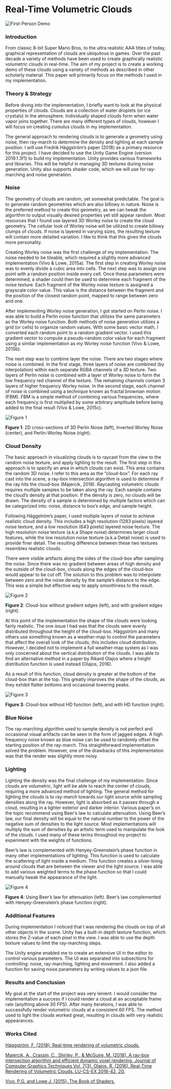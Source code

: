 # Real-Time Volumetric Clouds

![First-Person Demo](https://github.com/adrianpolimeni/RealTimeVolumetricClouds/blob/master/ScreenShots/FirstPersonScene2.png)

### Introduction
From classic 8-bit Super Mario Bros, to the ultra realistic AAA titles of today, graphical representation of clouds are ubiquitous in games. Over the past decade a variety of methods have been used to create graphically realistic volumetric clouds in real-time. The aim of my project is to create a working demo of these clouds using a variety of methods as described in other scholarly material. This paper will primarily focus on the methods I used in my implementation.

### Theory & Strategy
Before diving into the implementation, I briefly want to look at the physical properties of clouds. Clouds are a collection of water droplets (or ice crystals) in the atmosphere. Individually shaped clouds form when water vapor joins together. There are many different types of clouds, however I will focus on creating cumulus clouds in my implementation. 

The general approach to rendering clouds is to generate a geometry using noise, then  ray-march to determine the density and lighting at each sample position. I will use Fredrik Häggström’s paper (2018) as a primary resource for this project. I have decided to use the Unity Game Engine (version 2019.1.3f1) to build my implementation. Unity provides various frameworks and libraries. This will be helpful in managing 3D textures during noise generation. Unity also supports shader code, which we will use for ray-marching and noise generation.        

### Noise
The geometry of clouds are random, yet somewhat predictable. The goal is to generate random geometries which are also billowy in nature. Noise is the preferred method to create this geometry, as we can tweak the algorithm to output visually desired properties yet still appear random. Most resources that I found use layered 3D Worley noise to create the cloud geometry. The cellular look of Worley noise will be utilized to create billowy clumps of clouds. If noise is layered in varying sizes, the resulting texture will contain more detailed variation. I like to think that this gives the clouds more personality.   

Creating Worley noise was the first challenge of my implementation. The noise needed to be tileable, which required a slightly more advanced implementation (Vivo & Lowe, 2015a). The first step in creating Worley noise was to evenly divide a cubic area into cells. The next step was to assign one point with a random position inside every cell. Once these parameters were determined, a shader could then be used to determine each fragment of the noise texture. Each fragment of the Worley noise texture is assigned a grayscale color value. This value is the distance between the fragment and the position of the closest random point, mapped to range between zero and one. 

After implementing Worley noise generation, I got started on Perlin noise. I was able to build a Perlin noise function that utilizes the same parameters as the Worley noise function. Both methods of noise generation utilizes a grid (or cells) to organize random values. With some basic vector math, I converted each random point to a random gradient vector. I used this gradient vector to compute a pseudo-random color value for each fragment using a similar implementation as my Worley noise function (Vivo & Lowe, 2015b).

The next step was to combine layer the noise. There are two stages where noise is combined. In the first stage, three layers of noise are combined (by interpolation) within each separate RGBA channels of a 3D texture. Two layers of Perlin noise is combined with a layer of Worley noise to form the low frequency red channel of the texture. The remaining channels contain 3 layers of higher frequency Worley noise. In the second stage, each channel of noise is combined using a technique known as fractal brownian motion (FBM). FBM is a simple method of combining various frequencies, where each frequency is first multiplied by some arbitrary amplitude before being added to the final result (Vivo & Lowe, 2015c). 

![Figure 1](https://github.com/adrianpolimeni/RealTimeVolumetricClouds/blob/master/Misc/Fig1.png)

**Figure 1**: 2D cross-sections of 3D Perlin Noise (left), Inverted Worley Noise (center), and Perlin-Worley Noise (right).

### Cloud Density
The basic approach in visualizing clouds is to raycast from the view to the random noise texture, and apply lighting to the result. The first step in this approach is to specify an area in which clouds can exist. This area contains the random 3D noise. I refer to this area as the “cloud-box”. For each ray cast into the scene, a ray-box intersection algorithm is used to determine if the ray hits the cloud-box (Majercik, 2018). Raycasting volumetric clouds requires multiple samples to be taken along the ray. Each sample contains the cloud’s density at that position. If the density is zero, no clouds will be drawn. The density of a sample is determined by multiple factors which can be categorized into: noise, distance to box’s edge, and sample height.

Following Häggström’s paper, I used multiple layers of noise to achieve realistic cloud density. This includes a high resolution (1283 pixels) layered noise texture, and a low resolution (643 pixels) layered noise texture. The high resolution noise texture (a.k.a Shape noise) determines larger cloud features, while the low resolution noise texture (a.k.a Detail noise) is used to provide finer detail. The resulting difference between these two textures resembles realistic clouds.          

There were visible artifacts along the sides of the cloud-box after sampling the noise. Since there was no gradient between areas of high density and the outside of the cloud-box, clouds along the edges of the cloud-box would appear to be cut off. The solution to this problem was to interpolate between zero and the noise density by the sample’s distance to the edge. This was a simple but effective way to apply smoothness to the result.

![Figure 2](https://github.com/adrianpolimeni/RealTimeVolumetricClouds/blob/master/Misc/Fig2.png)

**Figure 2**: Cloud-box without gradient edges (left), and with gradient edges (right).

At this point of the implementation the shape of the clouds were looking fairly realistic. The one issue I had was that the clouds were evenly distributed throughout the height of the cloud-box. Häggström and many others use something known as a weather-map to control the parameters that affect the overall look of the clouds, this includes cloud distribution. However, I decided not to implement a full weather-map system as I was only concerned about the vertical distribution of the clouds. I was able to find an alternative method in a paper by Rikard Olajos where a height distribution function is used instead (Olajos, 2016). 

As a result of this function, cloud density is greater at the bottom of the cloud-box than at the top. This greatly improves the shape of the clouds, as they exhibit flatter bottoms and occasional towering peaks. 

![Figure 3](https://github.com/adrianpolimeni/RealTimeVolumetricClouds/blob/master/Misc/Fig3.png)

**Figure 3**: Cloud-box without HD function (left), and with HD function (right).

### Blue Noise
The ray-marching algorithm used to sample density is not perfect and occasional visual artifacts can be seen in the form of jagged edges. A high frequency noise known as blue noise can be used to randomly offset the starting position of the ray-march. This straightforward implementation solved the problem. However, one of the drawbacks of this implementation was that the render was slightly more noisy. 

### Lighting
Lighting the density was the final challenge of my implementation. Since clouds are volumetric, light will be able to reach the center of clouds, requiring a more advanced method of lighting. The general method for lighting the clouds is to ray-march towards our light source while sampling densities along the ray. However, light is absorbed as it passes through a cloud, resulting in a lighter exterior and darker interior. Various paper’s on the topic recommend using Beer’s law to calculate attenuation. Using Beer’s law, our final density will be equal to the natural number to the power of the negative sum of densities to the light source. Most implementations will multiply the sum of densities by an artistic term used to manipulate the look of the clouds. I used many of these terms throughout my project to experiment with the weights of functions.

Beer’s law is complemented with Henyey-Greenstein’s phase function in many other implementations of lighting. This function is used to calculate the scattering of light inside a medium. This function creates a silver-lining around clouds that are between the viewer and the light source. I was able to add various weighted terms to the phase function so that I could manually tweak the appearance of the light. 

![Figure 4](https://github.com/adrianpolimeni/RealTimeVolumetricClouds/blob/master/Misc/Fig4.png)

**Figure 4**: Using Beer’s law for attenuation (left). Beer’s law complemented with Henyey-Greenstein’s phase function (right).

### Additional Features
During implementation I noticed that I was rendering the clouds on top of all other objects in the scene. Unity has a built-in depth texture function, which stores the Z-value of each pixel in the view. I was able to use the depth texture values to limit the ray-marching steps. 

The Unity engine enabled me to create an extensive UI in the editor to control various parameters. The UI was separated into subsections for controlling: noise, ray-marching, lighting and movement. I also added a function for saving noise parameters by writing values to a json file.

### Results and Conclusion
My goal at the start of the project was very lenient. I would consider the implementation a success if I could render a cloud at an acceptable frame rate (anything above 30 FPS). After many iterations, I was able to successfully render volumetric clouds at a consistent 60 FPS. The method used to light the clouds worked great, resulting in clouds with very realistic appearances.

### Works Cited

[Häggström, F. (2018). Real-time rendering of volumetric clouds.](https://umu.diva-portal.org/smash/get/diva2:1223894/FULLTEXT01.pdf)

[Majercik, A., Crassin, C., Shirley, P., & McGuire, M. (2018). A ray-box intersection algorithm and efficient dynamic voxel rendering. Journal of Computer Graphics Techniques Vol, 7(3). Olajos, R. (2016). Real-Time Rendering of Volumetric Clouds. LU-CS-EX 2016-42, 20.](http://lup.lub.lu.se/luur/download?func=downloadFile&recordOId=8893256&fileOId=8893258)

[Vivo, P.G.  and  Lowe J. (2015). The Book of Shaders.](https://thebookofshaders.com/)

 

